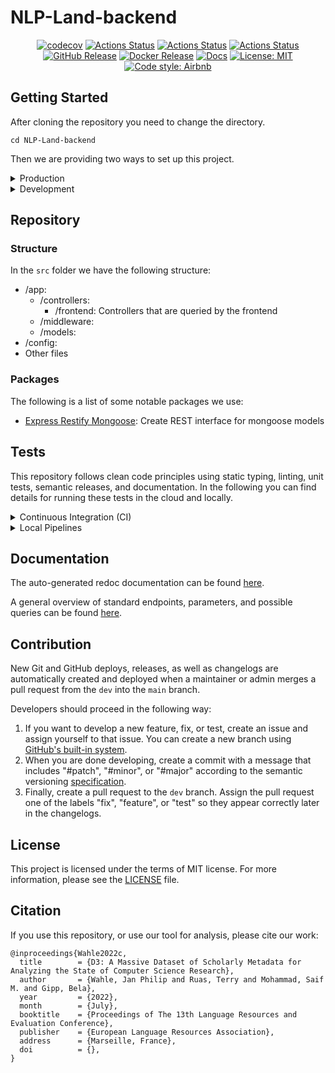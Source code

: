 # NLP-Land-backend

<p style="text-align:center">
<a href="https://codecov.io/gh/gipplab/NLP-Land-backend"><img alt="codecov" src="https://codecov.io/gh/gipplab/NLP-Land-backend/branch/main/graph/badge.svg?token=FW8MXQX5XK"/></a>
<a href="https://github.com/gipplab/NLP-Land-backend/actions/workflows/branch.yaml"><img alt="Actions Status" src="https://github.com/gipplab/NLP-Land-backend/actions/workflows/branch.yaml/badge.svg"></a>
<a href="https://github.com/gipplab/NLP-Land-backend/actions/workflows/release.yaml"><img alt="Actions Status" src="https://github.com/gipplab/NLP-Land-backend/actions/workflows/release.yaml/badge.svg?branch=dev"></a>  
<a href="https://github.com/gipplab/NLP-Land-backend/actions/workflows/main.yaml"><img alt="Actions Status" src="https://github.com/gipplab/NLP-Land-backend/actions/workflows/main.yaml/badge.svg"></a>
<a href="https://github.com/gipplab/NLP-Land-backend/releases"><img alt="GitHub Release" src="https://img.shields.io/github/v/release/gipplab/NLP-Land-backend?sort=semver"></a>
<a href="https://hub.docker.com/repository/docker/jpelhaw/nlp-land-backend"><img alt="Docker Release" src="https://img.shields.io/docker/v/jpelhaw/nlp-land-backend?label=Docker"></a>
<a href="https://gipplab.github.io/NLP-Land-backend/"><img alt="Docs" src="https://img.shields.io/badge/Docs-gh--pages-blue"></a>
<a href="https://github.com/gipplab/NLP-Land-backend/blob/master/LICENSE"><img alt="License: MIT" src="https://black.readthedocs.io/en/stable/_static/license.svg"></a>
<a href="https://github.com/airbnb/javascript"><img alt="Code style: Airbnb" src="https://img.shields.io/badge/codestyle-Airbnb-success"></a>
</p>

## Getting Started

After cloning the repository you need to change the directory. 
```shell
cd NLP-Land-backend
```

Then we are providing two ways to set up this project.

<details> <summary> Production </summary>

First, you need to create an `.env.production` file.
You can copy the `.env.development` file, if you do not intent to change the default values:
```shell
cp .env.development .env.production
```

In production mode an instance of mongo is created in Docker and the backend started and connected to it.
To spin up the production version of this project, switch into the root directory of this project and run:
```shell
docker-compose --env-file=.env.production up --build
```
</details>
<details> <summary> Development </summary>

If you want to actively develop this project, you need to install the project and dependencies locally with
```shell
npm install
```

To run the development environment locally, you need to create up a mongodb instance the first time you start the backend.
```shell
source .env.development
set -o allexport
docker run -d -p 27017:27017 --name mongodev \
    -e MONGO_INITDB_ROOT_USERNAME=$MONGO_USER \
    -e MONGO_INITDB_ROOT_PASSWORD=$MONGO_PASSWORD \
    -e MONGO_INITDB_DATABASE=$MONGO_DB \
    mongo
```

Then you can start the backend using:
```shell
npm run dev
```
In the future only need to use this command and can skip the other commands.
It starts the docker container (if it is not started yet), uses auto-reload (whenever the code was changed), automatically compiles TypeScript files, and spawns multiple processes.
</details>


## Repository
### Structure
In the `src` folder we have the following structure:
- /app:
    - /controllers:
      - /frontend: Controllers that are queried by the frontend
    - /middleware:
    - /models:
- /config:
- Other files

### Packages
The following is a list of some notable packages we use:
- [Express Restify Mongoose](https://florianholzapfel.github.io/express-restify-mongoose/): Create REST interface for mongoose models


## Tests
This repository follows clean code principles using static typing, linting, unit tests, semantic releases, and documentation. In the following you can find details for running these tests in the cloud and locally.

<details> <summary> Continuous Integration (CI) </summary>

1. Whenever an issue is assigned, an issue branch from the current `dev` branch is created.
2. Whenever you create a pull request against the `dev` branch, typing, linting, and unit tests are checked.
3. Whenever a maintainer or admin creates a pull request from the `dev` to the `main` branch, a new release, docker image, documentation, and coverage report is generated.

</details>

<details> <summary> Local Pipelines </summary>

To run these CI pipelines such as tests and linting locally install [act](https://github.com/nektos/act). With act you can run CI tests in docker containers the way they are run on GitHub actions.

To run the full check suite with act you need the full ubuntu image (>12GB) and then execute:

```shell
act
```

To run a single check like the Test from the pipeline, execute:

```shell
act -j Test
```

You can also run the tests without act using:

```shell
npm run test
npm run lint
```
</details>


## Documentation
The auto-generated redoc documentation can be found [here](https://gipplab.github.io/NLP-Land-backend).
    
A general overview of standard endpoints, parameters, and possible queries can be found [here](https://florianholzapfel.github.io/express-restify-mongoose/v1/).

    
## Contribution
New Git and GitHub deploys, releases, as well as changelogs are automatically created and deployed when a maintainer or admin merges a pull request from the `dev` into the `main` branch.
    
Developers should proceed in the following way:
1. If you want to develop a new feature, fix, or test, create an issue and assign yourself to that issue. You can create a new branch using [GitHub's built-in system](https://docs.github.com/en/issues/tracking-your-work-with-issues/creating-a-branch-for-an-issue).
2. When you are done developing, create a commit with a message that includes "#patch", "#minor", or "#major" according to the semantic versioning [specification](https://semver.org/).
3. Finally, create a pull request to the `dev` branch. Assign the pull request one of the labels "fix", "feature", or "test" so they appear correctly later in the changelogs.

## License
This project is licensed under the terms of MIT license. For more information, please see the [LICENSE](LICENSE) file.

## Citation
If you use this repository, or use our tool for analysis, please cite our work:
```
@inproceedings{Wahle2022c,
  title        = {D3: A Massive Dataset of Scholarly Metadata for Analyzing the State of Computer Science Research},
  author       = {Wahle, Jan Philip and Ruas, Terry and Mohammad, Saif M. and Gipp, Bela},
  year         = {2022},
  month        = {July},
  booktitle    = {Proceedings of The 13th Language Resources and Evaluation Conference},
  publisher    = {European Language Resources Association},
  address      = {Marseille, France},
  doi          = {},
}
```
